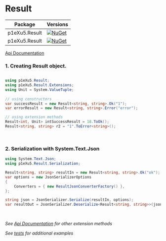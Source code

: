 # Result

| Package       | Versions                                                                                                                                |
| ------------- | --------------------------------------------------------------------------------------------------------------------------------------- |
| p1eXu5.Result | [![NuGet](https://img.shields.io/badge/nuget-3.0.0-green)](https://www.nuget.org/packages/p1eXu5.Result/3.0.0)     |
| p1eXu5.Result | [![NuGet](https://img.shields.io/badge/nuget-2.0.0-green)](https://www.nuget.org/packages/p1eXu5.Result/2.0.0)     |



[Api Documentation](https://p1exu5.github.io/Result/api/index.html)



### 1. Creating Result object.

```csharp

using p1eXu5.Result;
using p1eXu5.Result.Extensions;
using Unit = System.ValueTuple;
	
// using constructors
var successResult = new Result<string, string>.Ok("1");
var errorResult = new Result<string, string>.Error("error");

// using extension methods
Result<int, Unit> intSuccessResult = 18.ToOk();
Result<string, string> r2 = "1".ToError<string>();

```

<br/>

### 2. Serialization with System.Text.Json

```cs
using System.Text.Json;
using p1eXu5.Result.Serialization;

Result<string, string> resultIn = new Result<string, string>.Ok("ok");
var options = new JsonSerializerOptions
{
    Converters = { new ResultJsonConverterFactory() },
};

string json = JsonSerializer.Serialize(resultIn, options);
var resultOut = JsonSerializer.Deserialize<Result<string, string>>(json, options);
```

<br/>

<i>See [Api Documentation](https://p1exu5.github.io/Result/api/index.html) for other extension methods</i>

<i>See [tests](https://github.com/p1eXu5/Result/tree/master/test/p1eXu5.Result.Tests) for additional examples</i>